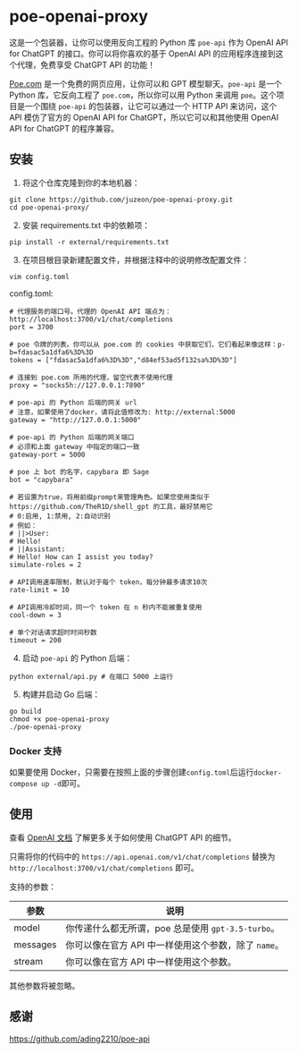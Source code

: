 # poe-openai-proxy

这是一个包装器，让你可以使用反向工程的 Python 库 `poe-api` 作为 OpenAI API for ChatGPT 的接口。你可以将你喜欢的基于 OpenAI API 的应用程序连接到这个代理，免费享受 ChatGPT API 的功能！

[Poe.com](https://poe.com/) 是一个免费的网页应用，让你可以和 GPT 模型聊天。`poe-api` 是一个 Python 库，它反向工程了 `poe.com`，所以你可以用 Python 来调用 `poe`。这个项目是一个围绕 `poe-api` 的包装器，让它可以通过一个 HTTP API 来访问，这个 API 模仿了官方的 OpenAI API for ChatGPT，所以它可以和其他使用 OpenAI API for ChatGPT 的程序兼容。

## 安装

1. 将这个仓库克隆到你的本地机器：

```
git clone https://github.com/juzeon/poe-openai-proxy.git
cd poe-openai-proxy/
```

2. 安装 requirements.txt 中的依赖项：

```
pip install -r external/requirements.txt
```

3. 在项目根目录新建配置文件，并根据注释中的说明修改配置文件：

```
vim config.toml
```

config.toml:

```
# 代理服务的端口号。代理的 OpenAI API 端点为：http://localhost:3700/v1/chat/completions
port = 3700

# poe 令牌的列表。你可以从 poe.com 的 cookies 中获取它们，它们看起来像这样：p-b=fdasac5a1dfa6%3D%3D
tokens = ["fdasac5a1dfa6%3D%3D","d84ef53ad5f132sa%3D%3D"]

# 连接到 poe.com 所用的代理，留空代表不使用代理
proxy = "socks5h://127.0.0.1:7890"

# poe-api 的 Python 后端的网关 url
# 注意，如果使用了docker，请将此值修改为: http://external:5000
gateway = "http://127.0.0.1:5000"

# poe-api 的 Python 后端的网关端口
# 必须和上面 gateway 中指定的端口一致
gateway-port = 5000

# poe 上 bot 的名字，capybara 即 Sage
bot = "capybara"

# 若设置为true，将用前缀prompt来管理角色。如果您使用类似于 https://github.com/TheR1D/shell_gpt 的工具，最好禁用它
# 0:启用, 1:禁用, 2:自动识别
# 例如：
# ||>User:
# Hello!
# ||Assistant:
# Hello! How can I assist you today?
simulate-roles = 2

# API调用速率限制，默认对于每个 token，每分钟最多请求10次
rate-limit = 10

# API调用冷却时间，同一个 token 在 n 秒内不能被重复使用
cool-down = 3

# 单个对话请求超时时间秒数
timeout = 200
```

4. 启动 `poe-api` 的 Python 后端：

```
python external/api.py # 在端口 5000 上运行
```

5. 构建并启动 Go 后端：

```
go build
chmod +x poe-openai-proxy
./poe-openai-proxy
```

### Docker 支持

如果要使用 Docker，只需要在按照上面的步骤创建`config.toml`后运行`docker-compose up -d`即可。

## 使用

查看 [OpenAI 文档](https://platform.openai.com/docs/api-reference/chat/create) 了解更多关于如何使用 ChatGPT API 的细节。

只需将你的代码中的 `https://api.openai.com/v1/chat/completions` 替换为 `http://localhost:3700/v1/chat/completions` 即可。

支持的参数：

| 参数     | 说明                                                 |
| -------- | ---------------------------------------------------- |
| model    | 你传递什么都无所谓，poe 总是使用 `gpt-3.5-turbo`。   |
| messages | 你可以像在官方 API 中一样使用这个参数，除了 `name`。 |
| stream   | 你可以像在官方 API 中一样使用这个参数。              |

其他参数将被忽略。

## 感谢

<https://github.com/ading2210/poe-api>